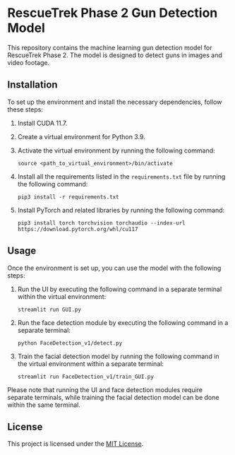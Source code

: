 # RescueTrek Phase 2 Gun Detection Model

This repository contains the machine learning gun detection model for RescueTrek Phase 2. The model is designed to detect guns in images and video footage.

## Installation

To set up the environment and install the necessary dependencies, follow these steps:

1. Install CUDA 11.7.
2. Create a virtual environment for Python 3.9.
3. Activate the virtual environment by running the following command:

    ```
    source <path_to_virtual_environment>/bin/activate
    ```

4. Install all the requirements listed in the `requirements.txt` file by running the following command:

    ```
    pip3 install -r requirements.txt
    ```

5. Install PyTorch and related libraries by running the following command:

    ```
    pip3 install torch torchvision torchaudio --index-url https://download.pytorch.org/whl/cu117
    ```

## Usage

Once the environment is set up, you can use the model with the following steps:

1. Run the UI by executing the following command in a separate terminal within the virtual environment:

    ```
    streamlit run GUI.py
    ```

2. Run the face detection module by executing the following command in a separate terminal:

    ```
    python FaceDetection_v1/detect.py
    ```

3. Train the facial detection model by running the following command in the virtual environment within a separate terminal:

    ```
    streamlit run FaceDetection_v1/train_GUI.py
    ```

Please note that running the UI and face detection modules require separate terminals, while training the facial detection model can be done within the same terminal.

## License

This project is licensed under the [MIT License](LICENSE).
